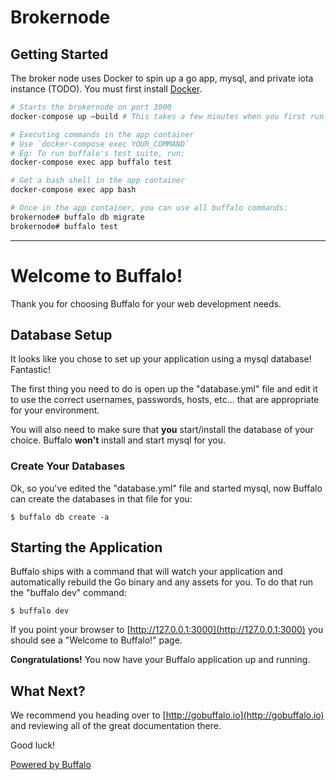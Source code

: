 # Brokernode

## Getting Started

The broker node uses Docker to spin up a go app, mysql, and private iota instance (TODO). You must first install [Docker](https://www.docker.com/community-edition).

```bash
# Starts the brokernode on port 3000
docker-compose up —build # This takes a few minutes when you first run it.

# Executing commands in the app container
# Use `docker-compose exec YOUR_COMMAND`
# Eg: To run buffalo's test suite, run:
docker-compose exec app buffalo test

# Get a bash shell in the app container
docker-compose exec app bash

# Once in the app container, you can use all buffalo commands:
brokernode# buffalo db migrate
brokernode# buffalo test
```

---

# Welcome to Buffalo!

Thank you for choosing Buffalo for your web development needs.

## Database Setup

It looks like you chose to set up your application using a mysql database! Fantastic!

The first thing you need to do is open up the "database.yml" file and edit it to use the correct usernames, passwords, hosts, etc... that are appropriate for your environment.

You will also need to make sure that **you** start/install the database of your choice. Buffalo **won't** install and start mysql for you.

### Create Your Databases

Ok, so you've edited the "database.yml" file and started mysql, now Buffalo can create the databases in that file for you:

    $ buffalo db create -a

## Starting the Application

Buffalo ships with a command that will watch your application and automatically rebuild the Go binary and any assets for you. To do that run the "buffalo dev" command:

    $ buffalo dev

If you point your browser to [http://127.0.0.1:3000](http://127.0.0.1:3000) you should see a "Welcome to Buffalo!" page.

**Congratulations!** You now have your Buffalo application up and running.

## What Next?

We recommend you heading over to [http://gobuffalo.io](http://gobuffalo.io) and reviewing all of the great documentation there.

Good luck!

[Powered by Buffalo](http://gobuffalo.io)
